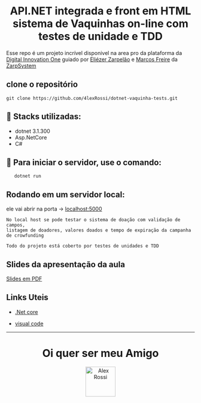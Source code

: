 <h1 align="center">API.NET integrada e front em HTML sistema de Vaquinhas on-line com testes de unidade e TDD</h1>

Esse repo é um projeto incrível disponivel na area pro da plataforma da [Digital Innovation One](https://digitalinnovation.one/sign-up?ref=QFX2ZVP4RU) guiado por [Eliézer Zarpelão](http://br.linkedin.com/in/eliezerzarpelao) e [Marcos Freire](https://www.linkedin.com/in/marcos-freire-a73891125/) da [ZarpSystem](https://www.linkedin.com/company/zs-consultoria-e-desenvolvimento/)
 
## clone o repositório 

`git clone https://github.com/4lexRossi/dotnet-vaquinha-tests.git`

## 🔧 Stacks utilizadas:

 * dotnet 3.1.300
 * Asp.NetCore
 * C#

## 🚀 Para iniciar o servidor, use o comando:

```
   dotnet run
```

## Rodando em um servidor local:

ele vai abrir na porta -> [localhost:5000](http://localhost:5000/)

```
No local host se pode testar o sistema de doação com validação de campos, 
listagem de doadores, valores doados e tempo de expiração da campanha de crowfunding
```
```
Todo do projeto está coberto por testes de unidades e TDD
```

## Slides da apresentação da aula
[Slides em PDF](TesteNetCore.pdf)

## Links Uteis

- [.Net core](https://dotnet.microsoft.com/download)

- [visual code](https://code.visualstudio.com/download)


-----------------------------------------------


<h1 align="center">Oi quer ser meu Amigo</h1>
<p align="center">
  <a href="https://www.linkedin.com/in/4lex/">
    <img src="https://avatars3.githubusercontent.com/u/62000504?s=400&u=9077ec8b32016a8accbb59dfc8e6d217b7b1b468&v=4" title="Alex Rossi" width="80" height="80">
  </a>